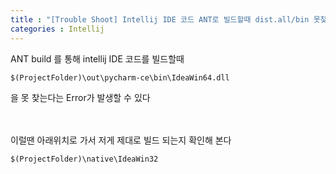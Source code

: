 ```yaml
---
title : "[Trouble Shoot] Intellij IDE 코드 ANT로 빌드할때 dist.all/bin 못찾을때"
categories : Intellij
---
```


ANT build 를 통해 intellij IDE 코드를 빌드할때

`$(ProjectFolder)\out\pycharm-ce\bin\IdeaWin64.dll`  

을 못 찾는다는 Error가 발생할 수 있다  

<br/>
<br/>
이럴땐 아래위치로 가서 저게 제대로 빌드 되는지 확인해 본다

`$(ProjectFolder)\native\IdeaWin32`  





